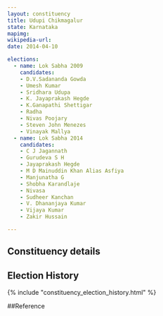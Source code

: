 ```yaml
---
layout: constituency
title: Udupi Chikmagalur
state: Karnataka
mapimg: 
wikipedia-url: 
date: 2014-04-10

elections: 
  - name: Lok Sabha 2009
    candidates: 
    - D.V.Sadananda Gowda 
    - Umesh Kumar 
    - Sridhara Udupa 
    - K. Jayaprakash Hegde 
    - K.Ganapathi Shettigar 
    - Radha 
    - Nivas Poojary 
    - Steven John Menezes 
    - Vinayak Mallya  
  - name: Lok Sabha 2014
    candidates: 
    - C J Jagannath 
    - Gurudeva S H 
    - Jayaprakash Hegde 
    - M D Mainuddin Khan Alias Asfiya 
    - Manjunatha G 
    - Shobha Karandlaje 
    - Nivasa 
    - Sudheer Kanchan 
    - V. Dhananjaya Kumar 
    - Vijaya Kumar 
    - Zakir Hussain  

---
```


## Constituency details


## Election History
{% include "constituency_election_history.html" %}

##Reference

